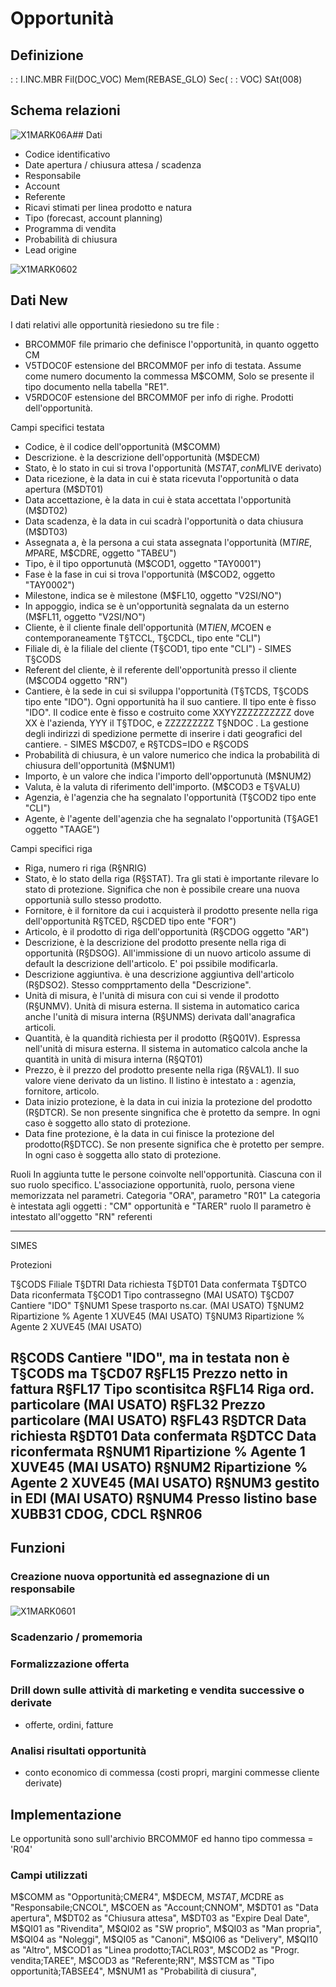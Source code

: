 # Opportunità
## Definizione
 :  : I.INC.MBR Fil(DOC_VOC) Mem(REBASE_GLO) Sec( :  : VOC) SAt(008)

## Schema relazioni
![X1MARK06A](http://localhost:3000/immagini/REOPPO_01/X1MARK06A.png)## Dati
* Codice identificativo
* Date apertura / chiusura attesa / scadenza
* Responsabile
* Account
* Referente
* Ricavi stimati per linea prodotto e natura
* Tipo (forecast, account planning)
* Programma di vendita
* Probabilità di chiusura
* Lead origine

![X1MARK0602](http://localhost:3000/immagini/REOPPO_01/X1MARK0602.png)
## Dati New

I dati relativi alle opportunità riesiedono su tre file : 
* BRCOMM0F file primario che definisce l'opportunità, in quanto oggetto CM
* V5TDOC0F estensione del BRCOMM0F per info di testata. Assume come numero documento la commessa M$COMM, Solo se presente il tipo documento nella tabella "RE1".
* V5RDOC0F estensione del BRCOMM0F per info di righe. Prodotti dell'opportunità.

Campi specifici testata
* Codice, è il codice dell'opportunità (M$COMM)
* Descrizione. è la descrizione dell'opportunità (M$DECM)
* Stato, è lo stato in cui si trova l'opportunità (M$STAT, con M$LIVE derivato)
* Data ricezione, è la data in cui è stata ricevuta l'opportunità o data apertura (M$DT01)
* Data accettazione, è la data in cui è stata accettata l'opportunità (M$DT02)
* Data scadenza, è la data in cui scadrà l'opportunità o data chiusura (M$DT03)
* Assegnata a, è la persona a cui  stata assegnata l'opportunità (M$TIRE, M$PARE, M$CDRE, oggetto "TAB£U")
* Tipo, è il tipo opportunutà (M$COD1, oggetto "TAY0001")
* Fase è la fase in cui si trova l'opportunità (M$COD2, oggetto "TAY0002")
* Milestone, indica se è milestone (M$FL10, oggetto "V2SI/NO")
* In appoggio, indica se è un'opportunità segnalata da un esterno (M$FL11, oggetto "V2SI/NO")
* Cliente, è il cliente finale dell'opportunità (M$TIEN, M$COEN e contemporaneamente T§TCCL, T§CDCL, tipo ente "CLI")
* Filiale di, è la filiale del cliente (T§COD1, tipo ente "CLI")  - SIMES T§CODS
* Referent del cliente, è il referente dell'opportunità presso il cliente (M$COD4 oggetto "RN")
* Cantiere, è la sede in cui si sviluppa l'opportunità (T§TCDS, T§CODS tipo ente "IDO"). Ogni opportunità ha il suo cantiere. Il tipo ente è fisso "IDO".  Il codice ente è fisso e costruito come XXYYZZZZZZZZZZ dove XX è l'azienda, YYY il T§TDOC, e ZZZZZZZZZ T§NDOC . La gestione degli indirizzi di spedizione permette di inserire i dati geografici del cantiere. - SIMES M$CD07, e R§TCDS=IDO e R§CODS
* Probabilità di chiusura, è un valore numerico che indica la probabilità di chiusura dell'opportunità (M$NUM1)
* Importo, è un valore che indica l'importo dell'opportunutà (M$NUM2)
* Valuta, è la valuta di riferimento dell'importo. (M$COD3 e T§VALU)
* Agenzia, è l'agenzia che ha segnalato l'opportunità (T§COD2 tipo ente "CLI")
* Agente, è l'agente dell'agenzia che ha segnalato l'opportunità (T§AGE1 oggetto "TAAGE")

Campi specifici riga
* Riga, numero ri riga (R§NRIG)
* Stato, è lo stato della riga (R§STAT). Tra gli stati è importante rilevare lo stato di protezione. Significa che non è possibile creare una nuova opportunià sullo stesso prodotto.
* Fornitore, è il fornitore da cui i acquisterà il prodotto presente nella riga dell'opportunità R§TCED, R§CDED tipo ente "FOR")
* Articolo, è il prodotto di riga dell'opportunità (R§CDOG oggetto "AR")
* Descrizione, è la descrizione del prodotto presente nella riga di opportunità (R§DSOG). All'immissione di un nuovo articolo assume di default la descrizione dell'articolo. E' poi pssibile modificarla.
* Descrizione aggiuntiva. è una descrizione aggiuntiva dell'articolo (R§DSO2). Stesso compprtamento della "Descrizione".
* Unità di misura, è l'unità di misura con cui si vende il prodotto (R§UNMV). Unità di misura esterna. Il sistema in automatico carica anche l'unità di misura interna (R§UNMS) derivata dall'anagrafica articoli.
* Quantità, è la quandità richiesta per il prodotto (R§Q01V). Espressa nell'unità di misura esterna. Il sistema in automatico calcola anche la quantità in unità di misura interna (R§QT01)
* Prezzo, è il prezzo del prodotto presente nella riga (R§VAL1). Il suo valore viene derivato da un listino. Il listino è intestato a :  agenzia, fornitore, articolo.
* Data inizio protezione, è la data in cui inizia la protezione del prodotto (R§DTCR). Se non presente singnifica che è protetto da sempre. In ogni caso è soggetto allo stato di protezione.
* Data fine protezione, è la data in cui finisce la protezione del prodotto(R§DTCC). Se non presente significa che è protetto per sempre.  In ogni caso è soggetta allo stato di protezione.

Ruoli
In aggiunta tutte le persone coinvolte nell'opportunità. Ciascuna con il suo ruolo specifico.
L'associazione opportunità, ruolo, persona viene memorizzata nel parametri.
Categoria "ORA", parametro "R01"
La categoria è intestata agli oggetti :  "CM" opportunità e "TARER" ruolo
Il parametro è intestato all'oggetto "RN" referenti

------------------------------
SIMES

Protezioni

T§CODS Filiale
T§DTRI Data richiesta
T§DT01 Data confermata
T§DTCO Data riconfermata
T§COD1 Tipo contrassegno (MAI USATO)
T§CD07 Cantiere "IDO"
T§NUM1 Spese trasporto ns.car. (MAI USATO)
T§NUM2 Ripartizione % Agente 1 XUVE45 (MAI USATO)
T§NUM3 Ripartizione % Agente 2 XUVE45 (MAI USATO)

R§CODS Cantiere "IDO", ma in testata non è T§CODS ma T§CD07
R§FL15 Prezzo netto in fattura
R§FL17 Tipo scontisitca
R§FL14 Riga ord. particolare (MAI USATO)
R§FL32 Prezzo particolare (MAI USATO)
R§FL43
R§DTCR Data richiesta
R§DT01 Data confermata
R§DTCC Data riconfermata
R§NUM1 Ripartizione % Agente 1 XUVE45 (MAI USATO)
R§NUM2 Ripartizione % Agente 2 XUVE45 (MAI USATO)
R§NUM3 gestito in EDI (MAI USATO)
R§NUM4 Presso listino base XUBB31 CDOG, CDCL
R§NR06
-----------------------------------------------------------------
## Funzioni
### Creazione nuova opportunità ed assegnazione di un responsabile
![X1MARK0601](http://localhost:3000/immagini/REOPPO_01/X1MARK0601.png)
### Scadenzario / promemoria

### Formalizzazione offerta

### Drill down sulle attività di marketing e vendita successive o derivate
 * offerte, ordini, fatture

### Analisi risultati opportunità
* conto economico di commessa (costi propri, margini commesse cliente derivate)


## Implementazione
Le opportunità sono sull'archivio BRCOMM0F ed hanno tipo commessa = 'R04'

### Campi utilizzati
M$COMM as "Opportunità;CM£R4",
M$DECM,
M$STAT,
M$CDRE as "Responsabile;CNCOL",
M$COEN as "Account;CNNOM",
M$DT01 as "Data apertura",
M$DT02 as "Chiusura attesa",
M$DT03 as "Expire Deal Date",
M$QI01 as "Rivendita",
M$QI02 as "SW proprio",
M$QI03 as "Man propria",
M$QI04 as "Noleggi",
M$QI05 as "Canoni",
M$QI06 as "Delivery",
M$QI10 as "Altro",
M$COD1 as "Linea prodotto;TACLR03",
M$COD2 as "Progr. vendita;TAREE",
M$COD3 as "Referente;RN",
M$STCM as "Tipo opportunità;TABSE£4",
M$NUM1  as "Probabilità di ciusura",

